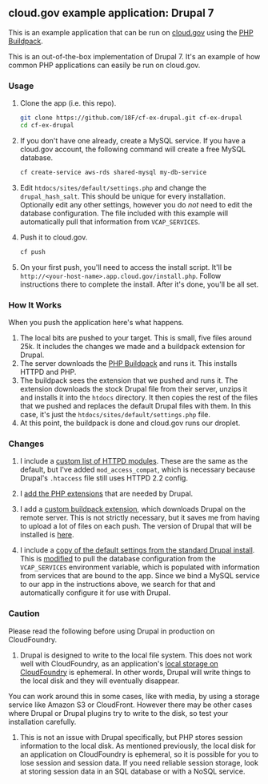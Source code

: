 ## cloud.gov example application: Drupal 7

This is an example application that can be run on [cloud.gov](https://www.cloud.gov) using the [PHP Buildpack](http://docs.cloudfoundry.org/buildpacks/php/index.html).

This is an out-of-the-box implementation of Drupal 7.  It's an example of how common PHP applications can easily be run on cloud.gov.

### Usage

1. Clone the app (i.e. this repo).

    ```bash
    git clone https://github.com/18F/cf-ex-drupal.git cf-ex-drupal
    cd cf-ex-drupal
    ```

1.  If you don't have one already, create a MySQL service. If you have a cloud.gov account, the following command will create a free MySQL database.

    ```bash
    cf create-service aws-rds shared-mysql my-db-service
    ```

1. Edit `htdocs/sites/default/settings.php` and change the `drupal_hash_salt`.  This should be unique for every installation.  Optionally edit any other settings, however you do *not* need to edit the database configuration.  The file included with this example will automatically pull that information from `VCAP_SERVICES`.

1. Push it to cloud.gov.

    ```bash
    cf push
    ```

1. On your first push, you'll need to access the install script.  It'll be `http://<your-host-name>.app.cloud.gov/install.php`.  Follow instructions there to complete the install.  After it's done, you'll be all set.


### How It Works

When you push the application here's what happens.

1. The local bits are pushed to your target. This is small, five files around 25k. It includes the changes we made and a buildpack extension for Drupal.
1. The server downloads the [PHP Buildpack] and runs it. This installs HTTPD and PHP.
1. The buildpack sees the extension that we pushed and runs it. The extension downloads the stock Drupal file from their server, unzips it and installs it into the `htdocs` directory. It then copies the rest of the files that we pushed and replaces the default Drupal files with them. In this case, it's just the `htdocs/sites/default/settings.php` file.
1. At this point, the buildpack is done and cloud.gov runs our droplet.


### Changes

1. I include a [custom list of HTTPD modules](https://github.com/cloudfoundry-samples/cf-ex-drupal/blob/master/.bp-config/httpd/extra/httpd-modules.conf#L15).  These are the same as the default, but I've added `mod_access_compat`, which is necessary because Drupal's `.htaccess` file still uses HTTPD 2.2 config.

1. I [add the PHP extensions](https://github.com/cloudfoundry-samples/cf-ex-drupal/blob/master/.bp-config/options.json#L2) that are needed by Drupal.

1. I add a [custom buildpack extension](https://github.com/cloudfoundry-samples/cf-ex-drupal/blob/master/.extensions/drupal/extension.py), which downloads Drupal on the remote server.  This is not strictly necessary, but it saves me from having to upload a lot of files on each push.  The version of Drupal that will be installed is [here](https://github.com/cloudfoundry-samples/cf-ex-drupal/blob/master/.extensions/drupal/extension.py#L15).

1. I include a [copy of the default settings from the standard Drupal install](https://github.com/cloudfoundry-samples/cf-ex-drupal/blob/master/htdocs/sites/default/settings.php).  This is [modified](https://github.com/cloudfoundry-samples/cf-ex-drupal/blob/master/htdocs/sites/default/settings.php#L216-L251) to pull the database configuration from the `VCAP_SERVICES` environment variable, which is populated with information from services that are bound to the app.  Since we bind a MySQL service to our app in the instructions above, we search for that and automatically configure it for use with Drupal.

### Caution

Please read the following before using Drupal in production on CloudFoundry.

1. Drupal is designed to write to the local file system.  This does not work well with CloudFoundry, as an application's [local storage on CloudFoundry] is ephemeral.  In other words, Drupal will write things to the local disk and they will eventually disappear.  

  You can work around this in some cases, like with media, by using a storage service like Amazon S3 or CloudFront.  However there may be other cases where Drupal or Drupal plugins try to write to the disk, so test your installation carefully.

1. This is not an issue with Drupal specifically, but PHP stores session information to the local disk.  As mentioned previously, the local disk for an application on CloudFoundry is ephemeral, so it is possible for you to lose session and session data.  If you need reliable session storage, look at storing session data in an SQL database or with a NoSQL service.


[PHP Buildpack]:https://github.com/cloudfoundry/php-buildpack
[local storage on CloudFoundry]:http://docs.cloudfoundry.org/devguide/deploy-apps/prepare-to-deploy.html#filesystem
